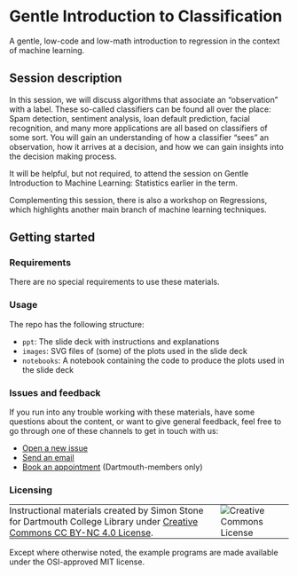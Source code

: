 # Gentle Introduction to Classification

A gentle, low-code and low-math introduction to regression in the context of machine learning.

## Session description
In this session, we will discuss algorithms that associate an “observation” with a label. These so-called classifiers can be found all over the place: Spam detection, sentiment analysis, loan default prediction, facial recognition, and many more applications are all based on classifiers of some sort. You will gain an understanding of how a classifier “sees” an observation, how it arrives at a decision, and how we can gain insights into the decision making process.

It will be helpful, but not required, to attend the session on Gentle Introduction to Machine Learning: Statistics earlier in the term.

Complementing this session, there is also a workshop on Regressions, which highlights another main branch of machine learning techniques.

## Getting started

### Requirements
There are no special requirements to use these materials.

### Usage
The repo has the following structure:
- `ppt`: The slide deck with instructions and explanations
- `images`: SVG files of (some) of the plots used in the slide deck
- `notebooks`: A notebook containing the code to produce the plots used in the slide deck

### Issues and feedback
If you run into any trouble working with these materials, have some questions about the content, or want to give general feedback, feel free to go through one of these channels to get in touch with us:
- [Open a new issue](https://git.dartmouth.edu/lib-digital-strategies/RDS/workshops/machine-learning/gentle-intro-to-classification/-/issues)
- [Send an email](mailto:simon.stone@dartmouth.edu)
- [Book an appointment](https://dartgo.org/meetwithsimon) (Dartmouth-members only)


### Licensing
<table>
<tbody>
  <tr>
    <td style="padding:0px;border-width:0px;vertical-align:center">
    Instructional materials created by Simon Stone for Dartmouth College Library under <a href="https://creativecommons.org/licenses/by/4.0/">Creative Commons CC BY-NC 4.0 License</a>.
    </td>
    <td style="padding:0 0 0 1em;border-width:0px;vertical-align:center"><img alt="Creative Commons License" src="https://i.creativecommons.org/l/by/4.0/88x31.png"/></td>
  </tr>
</tbody>
</table>

Except where otherwise noted, the example programs are made available under the OSI-approved MIT license.
